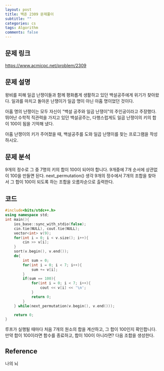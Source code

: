 ```yaml
---
layout: post
title: 백준 2309 문제풀이
subtitle: ""
categories: cs
tags: Algorithm
comments: false
---
```


## 문제 링크

<https://www.acmicpc.net/problem/2309>

## 문제 설명

왕비를 피해 일곱 난쟁이들과 함께 평화롭게 생활하고 있던 백설공주에게 위기가 찾아왔다. 일과를 마치고 돌아온 난쟁이가 일곱 명이 아닌 아홉 명이었던 것이다.

아홉 명의 난쟁이는 모두 자신이 "백설 공주와 일곱 난쟁이"의 주인공이라고 주장했다. 뛰어난 수학적 직관력을 가지고 있던 백설공주는, 다행스럽게도 일곱 난쟁이의 키의 합이 100이 됨을 기억해 냈다.

아홉 난쟁이의 키가 주어졌을 때, 백설공주를 도와 일곱 난쟁이를 찾는 프로그램을 작성하시오.

## 문제 분석

9개의 정수로 그 중 7명의 키의 합이 100이 되어야 합니다. 9개중에 7개 순서에 상관없이 100을 만들면 된다. next_permutation() 생각
9개의 정수에서 7개의 조합을 찾아서 그 합이 100이 되도록 하는 조합을 오름차순으로 출력한다.

## 코드

```cpp
#include<bits/stdc++.h>
using namespace std;
int main(){
    ios_base::sync_with_stdio(false);
    cin.tie(NULL), cout.tie(NULL);
    vector<int> v(9);
    for(int i = 0; i < v.size(); i++){
        cin >> v[i];
    }
    sort(v.begin(), v.end());
    do{
        int sum = 0;
        for(int i = 0; i < 7; i++){
            sum += v[i];
        }
        if(sum == 100){
            for(int i = 0; i < 7; i++){
                cout << v[i] << '\n';
            }
            return 0;
        }
    } while(next_permutation(v.begin(), v.end()));

    return 0;
}
```
루프가 실행될 때마다 처음 7개의 원소의 합을 계산하고, 그 합이 100인지 확인합니다.
만약 합이 100이라면 함수를 종료하고, 합이 100이 아니라면? 다음 조합을 생성한다.

## Reference

나의 뇌